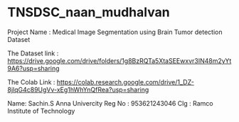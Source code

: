 # TNSDSC_naan_mudhalvan

Project Name :
Medical Image Segmentation using Brain Tumor detection Dataset

The Dataset link : 
https://drive.google.com/drive/folders/1g8BzRQTa5XtaSEEwxvr3IN48m2yYt9A6?usp=sharing

The Colab Link :
https://colab.research.google.com/drive/1_DZ-8jlqG4c89UgVv-xEg1hWhYnQfRea?usp=sharing

Name: Sachin.S
Anna Univercity Reg No : 953621243046
Clg : Ramco Institute of Technology

